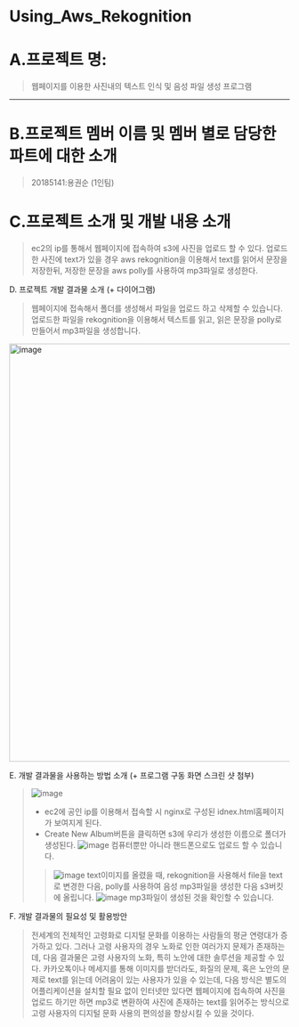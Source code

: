 # Using_Aws_Rekognition
# A.프로젝트 명:
>웹페이지를 이용한 사진내의 텍스트 인식 및 음성 파일 생성 프로그램
------

# B.프로젝트 멤버 이름 및 멤버 별로 담당한 파트에 대한 소개
> 20185141:용권순 (1인팀)
# C.프로젝트 소개 및 개발 내용 소개
>ec2의 ip를 통해서 웹페이지에 접속하여 s3에 사진을 업로드 할 수 있다. 업로드한 사진에 text가 있을 경우 aws rekognition을 이용해서 text를 읽어서 문장을 저장한뒤, 저장한 문장을 aws polly를 사용하여 mp3파일로 생성한다. 

D.	프로젝트 개발 결과물 소개 (+ 다이어그램)
>웹페이지에 접속해서 폴더를 생성해서 파일을 업로드 하고 삭제할 수 있습니다. 업로드한 파일을 rekognition을 이용해서 텍스트를 읽고, 읽은 문장을 
>polly로 만들어서 mp3파일을 생성합니다.
<img width="751" alt="image" src="https://user-images.githubusercontent.com/45085563/144748105-b3c80428-fd46-4174-8767-df816b0b12fc.png">

E.	개발 결과물을 사용하는 방법 소개 (+ 프로그램 구동 화면 스크린 샷 첨부)
>![image](https://user-images.githubusercontent.com/45085563/142407419-6076abca-ce17-4ebe-b8a6-1ecc204ff14a.png)
>+ ec2에 공인 ip를 이용해서 접속할 시 nginx로 구성된 idnex.html홈페이지가 보여지게 된다. 
>+ Create New Album버튼을 클릭하면 s3에 우리가 생성한 이름으로 폴더가 생성된다. 
>![image](https://user-images.githubusercontent.com/45085563/142408671-11f8265d-514f-4b34-b81a-85a823934512.png)
컴퓨터뿐만 아니라 핸드폰으로도 업로드 할 수 있습니다. 
>>![image](https://user-images.githubusercontent.com/45085563/142409594-f8666e30-7618-466d-8ec3-55b4e3dd2e7e.png) 
>text이미지를 올렸을 때, rekognition을 사용해서 file을 text로 변경한 다음, polly를 사용하여 음성 mp3파일을 생성한 다음 s3버킷에 올립니다. 
![image](https://user-images.githubusercontent.com/45085563/144746396-766a7819-c982-4282-b8cf-874b688bb0e5.png)
>mp3파일이 생성된 것을 확인할 수 있습니다.

F.	개발 결과물의 필요성 및 활용방안
>전세계의 전체적인 고령화로 디지털 문화를 이용하는 사람들의 평균 연령대가 증가하고 있다. 그러나 고령 사용자의 경우 노화로 인한 여러가지 문제가 존재하는데, 다음 결과물은 고령 사용자의 노화, 특히 노안에 대한 솔루션을 제공할 수 있다. 카카오톡이나 메세지를 통해 이미지를 받더라도, 화질의 문제, 혹은 노안의 문제로 text를 읽는데 어려움이 있는 사용자가 있을 수 있는데, 다음 방식은 별도의 어플리케이션을 설치할 필요 없이 인터넷만 있다면 웹페이지에 접속하여 사진을 업로드 하기만 하면 mp3로 변환하여 사진에 존재하는 text를 읽어주는 방식으로 고령 사용자의 디지털 문화 사용의 편의성을 향상시킬 수 있을 것이다.
